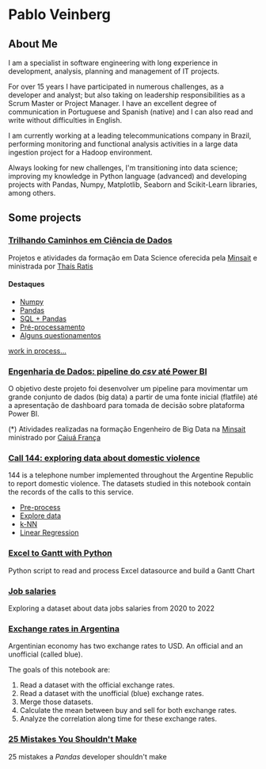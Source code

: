# Pablo Veinberg

## About Me

I am a specialist in software engineering with long experience in development, analysis, planning and management of IT projects.

For over 15 years I have participated in numerous challenges, as a developer and analyst; but also taking on leadership responsibilities as a Scrum Master or Project Manager. I have an excellent degree of communication in Portuguese and Spanish (native) and I can also read and write without difficulties in English.

I am currently working at a leading telecommunications company in Brazil, performing monitoring and functional analysis activities in a large data ingestion project for a Hadoop environment.

Always looking for new challenges, I'm transitioning into data science; improving my knowledge in Python language (advanced) and developing projects with Pandas, Numpy, Matplotlib, Seaborn and Scikit-Learn libraries, among others.

## Some projects

### [Trilhando Caminhos em Ciência de Dados](https://github.com/pveinberg/Curso_DataScience_Minsait/)
Projetos e atividades da formação em Data Science oferecida pela [Minsait](https://www.minsait.com/pt) e ministrada por [Thaís Ratis](https://github.com/thaisratis)

#### Destaques
* [Numpy](https://github.com/pveinberg/Curso_DataScience_Minsait/blob/main/Notebooks/Aula01/Exercicio_Numpy.ipynb)
* [Pandas](https://github.com/pveinberg/Curso_DataScience_Minsait/blob/main/Notebooks/Aula01/Exercicio_Pandas.ipynb)
* [SQL + Pandas](https://github.com/pveinberg/Curso_DataScience_Minsait/blob/main/Notebooks/Aula01/Pandas_Sql_v03.ipynb)
* [Pré-processamento](https://github.com/pveinberg/Curso_DataScience_Minsait/blob/main/Notebooks/Aula03/pre-processamento.ipynb)
* [Alguns questionamentos](https://github.com/pveinberg/Curso_DataScience_Minsait/blob/main/Notebooks/Aula03/novas-questoes.ipynb)

[work in process...](https://github.com/pveinberg/Curso_DataScience_Minsait/)

### [Engenharia de Dados: pipeline do _csv_ até Power BI](https://github.com/pveinberg/formacao-engenharia-dados/blob/main/README.md)
O objetivo deste projeto foi desenvolver um pipeline para movimentar um grande conjunto de dados (big data) a partir de uma fonte inicial (flatfile) até a apresentação de dashboard para tomada de decisão sobre plataforma Power BI.

(*) Atividades realizadas na formação Engenheiro de Big Data na [Minsait](https://www.minsait.com/pt) ministrado por [Caiuá França](https://github.com/caiuafranca)

### [Call 144: exploring data about domestic violence](https://github.com/pveinberg/linea-144)
144 is a telephone number implemented throughout the Argentine Republic to report domestic violence. The datasets studied in this notebook contain the records of the calls to this service.

* [Pre-process](https://github.com/pveinberg/linea-144/blob/main/01_pre_process.ipynb)
* [Explore data](https://github.com/pveinberg/linea-144/blob/main/02_linea_144_explore.ipynb)
* [k-NN](https://github.com/pveinberg/linea-144/blob/main/03_knn.ipynb)
* [Linear Regression](https://github.com/pveinberg/linea-144/blob/main/04_linear_regression.ipynb)

### [Excel to Gantt with Python](https://github.com/pveinberg/excel-to-gantt)
Python script to read and process Excel datasource and build a Gantt Chart


### [Job salaries](https://github.com/pveinberg/data-analysis/blob/main/job-salaries.ipynb)
Exploring a dataset about data jobs salaries from 2020 to 2022

### [Exchange rates in Argentina](https://github.com/pveinberg/data-analysis/blob/main/exchange-rates-in-argentina.ipynb)
Argentinian economy has two exchange rates to USD. An official and an unofficial (called blue). 

The goals of this notebook are: 

1.	Read a dataset with the official exchange rates.
2.	Read a dataset with the unofficial (blue) exchange rates.
3.	Merge those datasets.
4.	Calculate the mean between buy and sell for both exchange rates. 
5.	Analyze the correlation along time for these exchange rates. 

### [25 Mistakes You Shouldn't Make](https://github.com/pveinberg/data-analysis/blob/main/mistakes.ipynb)
25 mistakes a _Pandas_ developer shouldn't make


